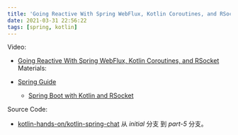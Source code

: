 ```yaml
---
title: 'Going Reactive With Spring WebFlux, Kotlin Coroutines, and RSocket'
date: 2021-03-31 22:56:22
tags: [spring, kotlin]
---
```


Video:
- [Going Reactive With Spring WebFlux, Kotlin Coroutines, and RSocket](https://youtu.be/FcwR34DFqIc)
Materials:

- [Spring Guide](https://spring.io/guides)
  - [Spring Boot with Kotlin and RSocket](https://spring.io/guides/tutorials/spring-webflux-kotlin-rsocket/)

Source Code:

- [kotlin-hands-on/kotlin-spring-chat](https://github.com/kotlin-hands-on/kotlin-spring-chat) 从 *initial* 分支 到 *part-5*  分支。